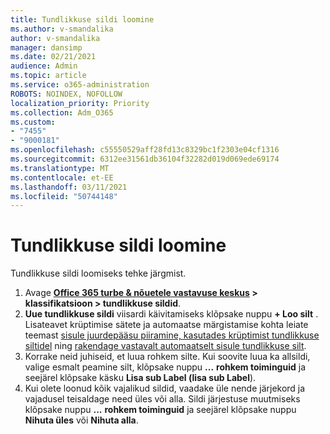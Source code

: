 ```yaml
---
title: Tundlikkuse sildi loomine
ms.author: v-smandalika
author: v-smandalika
manager: dansimp
ms.date: 02/21/2021
audience: Admin
ms.topic: article
ms.service: o365-administration
ROBOTS: NOINDEX, NOFOLLOW
localization_priority: Priority
ms.collection: Adm_O365
ms.custom:
- "7455"
- "9000181"
ms.openlocfilehash: c55550529aff28fd13c8329bc1f2303e04cf1316
ms.sourcegitcommit: 6312ee31561db36104f32282d019d069ede69174
ms.translationtype: MT
ms.contentlocale: et-EE
ms.lasthandoff: 03/11/2021
ms.locfileid: "50744148"
---
```

# <a name="create-a-sensitivity-label"></a>Tundlikkuse sildi loomine

Tundlikkuse sildi loomiseks tehke järgmist.

1. Avage **[Office 365 turbe & nõuetele vastavuse keskus](https://sip.protection.office.com/) > klassifikatsioon > tundlikkuse sildid**.
2. **Uue tundlikkuse sildi** viisardi käivitamiseks klõpsake nuppu **+ Loo silt** . Lisateavet krüptimise sätete ja automaatse märgistamise kohta leiate teemast [sisule juurdepääsu piiramine, kasutades krüptimist tundlikkuse siltidel](https://docs.microsoft.com/microsoft-365/compliance/encryption-sensitivity-labels) ning [rakendage vastavalt automaatselt sisule tundlikkuse silt](https://docs.microsoft.com/microsoft-365/compliance/apply-sensitivity-label-automatically).
3. Korrake neid juhiseid, et luua rohkem silte. Kui soovite luua ka allsildi, valige esmalt peamine silt, klõpsake nuppu **...** **rohkem toiminguid** ja seejärel klõpsake käsku **Lisa sub Label (lisa sub Label**).
4. Kui olete loonud kõik vajalikud sildid, vaadake üle nende järjekord ja vajadusel teisaldage need üles või alla. Sildi järjestuse muutmiseks klõpsake nuppu **...** **rohkem toiminguid** ja seejärel klõpsake nuppu **Nihuta üles** või **Nihuta alla**. 
